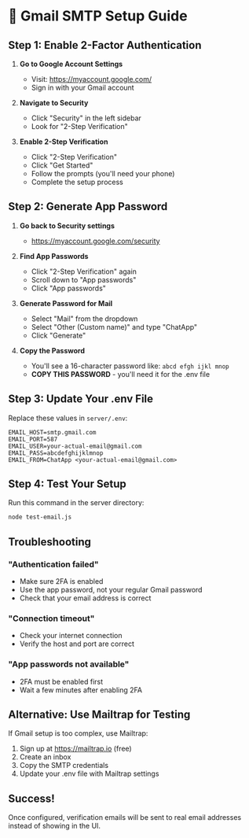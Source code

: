 # 📧 Gmail SMTP Setup Guide

## Step 1: Enable 2-Factor Authentication

1. **Go to Google Account Settings**
   - Visit: https://myaccount.google.com/
   - Sign in with your Gmail account

2. **Navigate to Security**
   - Click "Security" in the left sidebar
   - Look for "2-Step Verification"

3. **Enable 2-Step Verification**
   - Click "2-Step Verification"
   - Click "Get Started"
   - Follow the prompts (you'll need your phone)
   - Complete the setup process

## Step 2: Generate App Password

1. **Go back to Security settings**
   - https://myaccount.google.com/security

2. **Find App Passwords**
   - Click "2-Step Verification" again
   - Scroll down to "App passwords"
   - Click "App passwords"

3. **Generate Password for Mail**
   - Select "Mail" from the dropdown
   - Select "Other (Custom name)" and type "ChatApp"
   - Click "Generate"

4. **Copy the Password**
   - You'll see a 16-character password like: `abcd efgh ijkl mnop`
   - **COPY THIS PASSWORD** - you'll need it for the .env file

## Step 3: Update Your .env File

Replace these values in `server/.env`:

```env
EMAIL_HOST=smtp.gmail.com
EMAIL_PORT=587
EMAIL_USER=your-actual-email@gmail.com
EMAIL_PASS=abcdefghijklmnop
EMAIL_FROM=ChatApp <your-actual-email@gmail.com>
```

## Step 4: Test Your Setup

Run this command in the server directory:
```bash
node test-email.js
```

## Troubleshooting

### "Authentication failed"
- Make sure 2FA is enabled
- Use the app password, not your regular Gmail password
- Check that your email address is correct

### "Connection timeout"
- Check your internet connection
- Verify the host and port are correct

### "App passwords not available"
- 2FA must be enabled first
- Wait a few minutes after enabling 2FA

## Alternative: Use Mailtrap for Testing

If Gmail setup is too complex, use Mailtrap:
1. Sign up at https://mailtrap.io (free)
2. Create an inbox
3. Copy the SMTP credentials
4. Update your .env file with Mailtrap settings

## Success!

Once configured, verification emails will be sent to real email addresses instead of showing in the UI.